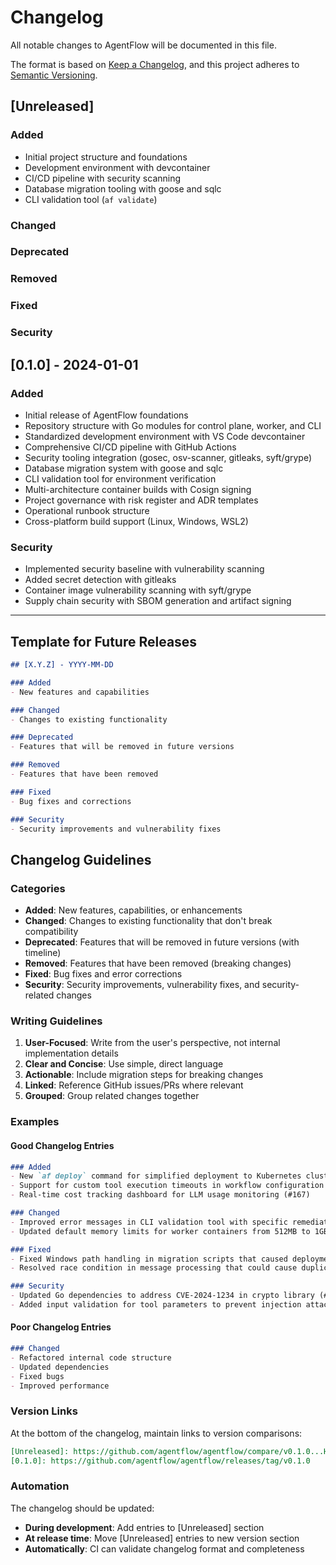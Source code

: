 # Changelog

All notable changes to AgentFlow will be documented in this file.

The format is based on [Keep a Changelog](https://keepachangelog.com/en/1.0.0/),
and this project adheres to [Semantic Versioning](https://semver.org/spec/v2.0.0.html).

## [Unreleased]

### Added
- Initial project structure and foundations
- Development environment with devcontainer
- CI/CD pipeline with security scanning
- Database migration tooling with goose and sqlc
- CLI validation tool (`af validate`)

### Changed

### Deprecated

### Removed

### Fixed

### Security

## [0.1.0] - 2024-01-01

### Added
- Initial release of AgentFlow foundations
- Repository structure with Go modules for control plane, worker, and CLI
- Standardized development environment with VS Code devcontainer
- Comprehensive CI/CD pipeline with GitHub Actions
- Security tooling integration (gosec, osv-scanner, gitleaks, syft/grype)
- Database migration system with goose and sqlc
- CLI validation tool for environment verification
- Multi-architecture container builds with Cosign signing
- Project governance with risk register and ADR templates
- Operational runbook structure
- Cross-platform build support (Linux, Windows, WSL2)

### Security
- Implemented security baseline with vulnerability scanning
- Added secret detection with gitleaks
- Container image vulnerability scanning with syft/grype
- Supply chain security with SBOM generation and artifact signing

---

## Template for Future Releases

```markdown
## [X.Y.Z] - YYYY-MM-DD

### Added
- New features and capabilities

### Changed
- Changes to existing functionality

### Deprecated
- Features that will be removed in future versions

### Removed
- Features that have been removed

### Fixed
- Bug fixes and corrections

### Security
- Security improvements and vulnerability fixes
```

## Changelog Guidelines

### Categories

- **Added**: New features, capabilities, or enhancements
- **Changed**: Changes to existing functionality that don't break compatibility
- **Deprecated**: Features that will be removed in future versions (with timeline)
- **Removed**: Features that have been removed (breaking changes)
- **Fixed**: Bug fixes and error corrections
- **Security**: Security improvements, vulnerability fixes, and security-related changes

### Writing Guidelines

1. **User-Focused**: Write from the user's perspective, not internal implementation details
2. **Clear and Concise**: Use simple, direct language
3. **Actionable**: Include migration steps for breaking changes
4. **Linked**: Reference GitHub issues/PRs where relevant
5. **Grouped**: Group related changes together

### Examples

#### Good Changelog Entries

```markdown
### Added
- New `af deploy` command for simplified deployment to Kubernetes clusters (#123)
- Support for custom tool execution timeouts in workflow configuration (#145)
- Real-time cost tracking dashboard for LLM usage monitoring (#167)

### Changed
- Improved error messages in CLI validation tool with specific remediation steps (#134)
- Updated default memory limits for worker containers from 512MB to 1GB (#156)

### Fixed
- Fixed Windows path handling in migration scripts that caused deployment failures (#142)
- Resolved race condition in message processing that could cause duplicate executions (#158)

### Security
- Updated Go dependencies to address CVE-2024-1234 in crypto library (#171)
- Added input validation for tool parameters to prevent injection attacks (#183)
```

#### Poor Changelog Entries

```markdown
### Changed
- Refactored internal code structure
- Updated dependencies
- Fixed bugs
- Improved performance
```

### Version Links

At the bottom of the changelog, maintain links to version comparisons:

```markdown
[Unreleased]: https://github.com/agentflow/agentflow/compare/v0.1.0...HEAD
[0.1.0]: https://github.com/agentflow/agentflow/releases/tag/v0.1.0
```

### Automation

The changelog should be updated:
- **During development**: Add entries to [Unreleased] section
- **At release time**: Move [Unreleased] entries to new version section
- **Automatically**: CI can validate changelog format and completeness